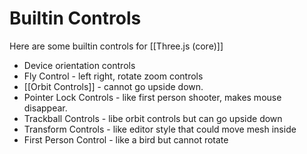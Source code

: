 # Builtin Controls
Here are some builtin controls for [[Three.js (core)]]
- Device orientation controls
- Fly Control - left right, rotate zoom controls
- [[Orbit Controls]] - cannot go upside down. 
- Pointer Lock Controls - like first person shooter, makes mouse disappear.
- Trackball Controls  - libe orbit controls but can go upside down
- Transform Controls - like editor style that could move mesh inside
- First Person Control - like a bird but cannot rotate